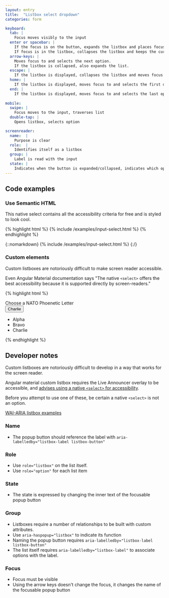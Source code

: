 ```yaml
---
layout: entry
title:  "Listbox select dropdown"
categories: form

keyboard:
  tab: |
    Focus moves visibly to the input
  enter or spacebar: |
    If the focus is on the button, expands the listbox and places focus on the currently selected option in the list. 
    If focus is in the listbox, collapses the listbox and keeps the currently selected option as the button label.
  arrow-keys: |
    Moves focus to and selects the next option. 
    If the listbox is collapsed, also expands the list.
  escape: |
    If the listbox is displayed, collapses the listbox and moves focus to the button.
  home: |
    If the listbox is displayed, moves focus to and selects the first option.
  end: |
    If the listbox is displayed, moves focus to and selects the last option.e.
     
mobile:
  swipe: |
    Focus moves to the input, traverses list
  double-tap: |
    Opens listbox, selects option

screenreader:
  name:  |
    Purpose is clear
  role:  |
    Identifies itself as a listbox
  group: |
    Label is read with the input
  state: |
    Indicates when the button is expanded/collapsed, indicates which option is selected    
---
```


## Code examples


### Use Semantic HTML

This native select contains all the accessibility criteria for free and is styled to look cool.

{% highlight html %}
{% include /examples/input-select.html %}
{% endhighlight %}

{::nomarkdown}
<example>
{% include /examples/input-select.html %}
</example>
{:/}

### Custom elements

Custom listboxes are notoriously difficult to make screen reader accessible. 

Even Angular Material documentation says "The native `<select>` offers the best accessibility because it is supported directly by screen-readers."

{% highlight html %}
<div id="listbox-label">
  Choose a NATO Phoenetic Letter
</div>
<button aria-haspopup="listbox"
        aria-labelledby="listbox-label listbox-button"
        id="listbox-button">
        Charlie
</button>
<ul tabindex="-1"
    role="listbox"
    aria-labelledby="listbox-label"
    class="hidden">
  <li id="alpha" role="option">
    Alpha
  </li>
  <li id="bravo" role="option">
    Bravo
  </li>
  <li id="charlie" role="option">
    Charlie
  </li>
</ul>
{% endhighlight %}




## Developer notes
Custom listboxes are notoriously difficult to develop in a way that works for the screen reader.

Angular material custom listbox requires the Live Announcer overlay to be accessible, and [advises using a native `<select>` for accessibility](https://material.angular.io/components/select/overview).

Before you attempt to use one of these, be certain a native `<select>` is not an option.

[WAI-ARIA listbox examples](https://www.w3.org/TR/wai-aria-practices-1.1/examples/listbox/listbox-collapsible.html)

### Name
- The popup button should reference the label with `aria-labelledby="listbox-label listbox-button"`

### Role
- Use `role="listbox"` on the list itself.
- Use `role="option"` for each list item

### State
- The state is expressed by changing the inner text of the focusable popup button

### Group
- Listboxes require a number of relationships to be built with custom attributes.
- Use `aria-haspopup="listbox"` to indicate its function
- Naming the popup button requires `aria-labelledby="listbox-label listbox-button"`
- The list itself requires `aria-labelledby="listbox-label"` to associate options with the label.

### Focus
- Focus must be visible
- Using the arrow keys doesn't change the focus, it changes the name of the focusable popup button